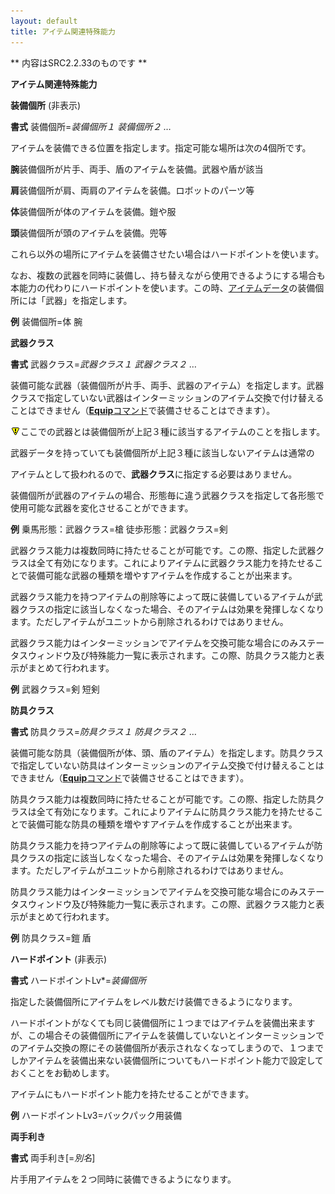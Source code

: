 ```yaml
---
layout: default
title: アイテム関連特殊能力
---
```

** 内容はSRC2.2.33のものです **

**アイテム関連特殊能力**

**装備個所** (非表示)

**書式** 装備個所=*装備個所１ 装備個所２ …*

アイテムを装備できる位置を指定します。指定可能な場所は次の4個所です。

**腕**装備個所が片手、両手、盾のアイテムを装備。武器や盾が該当

**肩**装備個所が肩、両肩のアイテムを装備。ロボットのパーツ等

**体**装備個所が体のアイテムを装備。鎧や服

**頭**装備個所が頭のアイテムを装備。兜等

これら以外の場所にアイテムを装備させたい場合はハードポイントを使います。

なお、複数の武器を同時に装備し、持ち替えながら使用できるようにする場合も本能力の代わりにハードポイントを使います。この時、[アイテムデータ](アイテムデータ.md)の装備個所には「武器」を指定します。

**例** 装備個所=体 腕

**武器クラス**

**書式** 武器クラス=*武器クラス１ 武器クラス２ …*

装備可能な武器（装備個所が片手、両手、武器のアイテム）を指定します。武器クラスで指定していない武器はインターミッションのアイテム交換で付け替えることはできません（[**Equip**コマンド](Equipコマンド.md)で装備させることはできます）。

![](./images/bm0.gif)ここでの武器とは装備個所が上記３種に該当するアイテムのことを指します。

武器データを持っていても装備個所が上記３種に該当しないアイテムは通常の

アイテムとして扱われるので、**武器クラス**に指定する必要はありません。

装備個所が武器のアイテムの場合、形態毎に違う武器クラスを指定して各形態で使用可能な武器を変化させることができます。

**例** 乗馬形態：武器クラス=槍  徒歩形態：武器クラス=剣

武器クラス能力は複数同時に持たせることが可能です。この際、指定した武器クラスは全て有効になります。これによりアイテムに武器クラス能力を持たせることで装備可能な武器の種類を増やすアイテムを作成することが出来ます。

武器クラス能力を持つアイテムの削除等によって既に装備しているアイテムが武器クラスの指定に該当しなくなった場合、そのアイテムは効果を発揮しなくなります。ただしアイテムがユニットから削除されるわけではありません。

武器クラス能力はインターミッションでアイテムを交換可能な場合にのみステータスウィンドウ及び特殊能力一覧に表示されます。この際、防具クラス能力と表示がまとめて行われます。

**例** 武器クラス=剣 短剣

**防具クラス**

**書式** 防具クラス=*防具クラス１ 防具クラス２ …*

装備可能な防具（装備個所が体、頭、盾のアイテム）を指定します。防具クラスで指定していない防具はインターミッションのアイテム交換で付け替えることはできません（[**Equip**コマンド](Equipコマンド.md)で装備させることはできます）。

防具クラス能力は複数同時に持たせることが可能です。この際、指定した防具クラスは全て有効になります。これによりアイテムに防具クラス能力を持たせることで装備可能な防具の種類を増やすアイテムを作成することが出来ます。

防具クラス能力を持つアイテムの削除等によって既に装備しているアイテムが防具クラスの指定に該当しなくなった場合、そのアイテムは効果を発揮しなくなります。ただしアイテムがユニットから削除されるわけではありません。

防具クラス能力はインターミッションでアイテムを交換可能な場合にのみステータスウィンドウ及び特殊能力一覧に表示されます。この際、武器クラス能力と表示がまとめて行われます。

**例** 防具クラス=鎧 盾

**ハードポイント** (非表示)

**書式** ハードポイントLv\*=*装備個所*

指定した装備個所にアイテムをレベル数だけ装備できるようになります。

ハードポイントがなくても同じ装備個所に１つまではアイテムを装備出来ますが、この場合その装備個所にアイテムを装備していないとインターミッションでのアイテム交換の際にその装備個所が表示されなくなってしまうので、１つまでしかアイテムを装備出来ない装備個所についてもハードポイント能力で設定しておくことをお勧めします。

アイテムにもハードポイント能力を持たせることができます。

**例** ハードポイントLv3=バックパック用装備

**両手利き**

**書式** 両手利き[=*別名*]

片手用アイテムを２つ同時に装備できるようになります。
